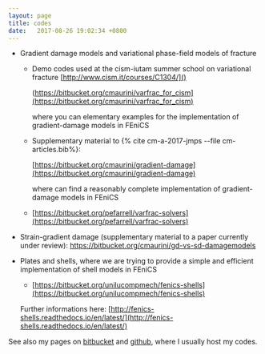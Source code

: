 ```yaml
---
layout: page
title: codes
date:   2017-08-26 19:02:34 +0800
---
```

- Gradient damage models and variational phase-field models of fracture
    - Demo codes used at the cism-iutam summer school on variational fracture [http://www.cism.it/courses/C1304/]()

        (https://bitbucket.org/cmaurini/varfrac_for_cism](https://bitbucket.org/cmaurini/varfrac_for_cism)

      where you can elementary examples for the implementation of gradient-damage models in FEniCS

    - Supplementary material to {% cite cm-a-2017-jmps --file cm-articles.bib%}:

        [https://bitbucket.org/cmaurini/gradient-damage](https://bitbucket.org/cmaurini/gradient-damage)

      where  can find  a reasonably complete implementation of gradient-damage models in FEniCS

    - [https://bitbucket.org/pefarrell/varfrac-solvers](https://bitbucket.org/pefarrell/varfrac-solvers)

- Strain-gradient damage (supplementary material to a paper currently under review): https://bitbucket.org/cmaurini/gd-vs-sd-damagemodels

- Plates and shells, where we are trying to provide a simple and efficient implementation of shell models in FEniCS

    - [https://bitbucket.org/unilucompmech/fenics-shells](https://bitbucket.org/unilucompmech/fenics-shells)

  Further informations here: [http://fenics-shells.readthedocs.io/en/latest/](http://fenics-shells.readthedocs.io/en/latest/)

See also my pages on [bitbucket](https://bitbucket.org/cmaurini/) and [github](https://github.com/cmaurini), where I usually host my codes.